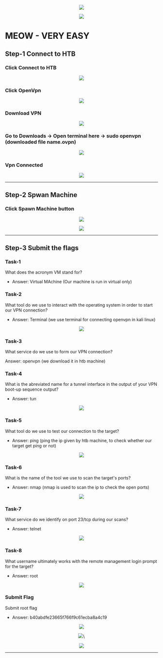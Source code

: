 <p align="center">
 <img src="https://user-images.githubusercontent.com/94435318/161561175-85ea34cf-fc01-4ec8-bc88-3501953e7851.png">
</p>

<p align="center">
 <img src="https://user-images.githubusercontent.com/94435318/161561268-a40561c7-1e02-4ec6-bc3e-775f90bd50d4.png">
</p>

# MEOW - VERY EASY

## Step-1 Connect to HTB

### Click Connect to HTB

<p align="center">
 <img src="https://user-images.githubusercontent.com/94435318/161561644-cf88f96e-2a23-48a2-b28f-b606e7b6fcc6.png">
</p> 

### Click OpenVpn

<p align="center">
 <img src="https://user-images.githubusercontent.com/94435318/161561762-777be237-ccc3-45a5-9df5-8500f46eda69.png">
</p> 

### Download VPN

<p align="center">
 <img src="https://user-images.githubusercontent.com/94435318/161561916-87f6fd74-b246-4c24-99c5-c8a6d18573ac.png">
</p> 

### Go to Downloads -> Open terminal here -> sudo openvpn (downloaded file name.ovpn)

<p align="center">
 <img src="https://user-images.githubusercontent.com/94435318/161562203-d80966ed-7fcc-4ec9-9b16-f6994084f7b8.png">
</p>

### Vpn Connected

<p align="center">
 <img src="https://user-images.githubusercontent.com/94435318/161563110-feb7219e-e1c9-40f0-a49b-d83c16dd5036.png">
</p> 

----------------------------------------------------------------------------------------------------------------

## Step-2 Spwan Machine

### Click Spawn Machine button 

<p align="center">
 <img src="https://user-images.githubusercontent.com/94435318/161563287-1f07f287-4a57-4fa9-aa22-ff8d6a2d2116.png">
</p> 

<p align="center">
 <img src="https://user-images.githubusercontent.com/94435318/161563503-2173df4b-2b14-462f-8abf-c59cadebddc6.png">
</p> 

---------------------------------------------------------------------------------------------------------------

## Step-3 Submit the flags

### Task-1

What does the acronym VM stand for? 

- Answer: Virtual MAchine (Our machine is run in virtual only)

### Task-2

What tool do we use to interact with the operating system in order to start our VPN connection? 

- Answer: Terminal (we use terminal for connecting openvpn in kali linux)

<p align="center">
 <img src="https://user-images.githubusercontent.com/94435318/161564677-713da972-7757-48ef-9748-d1ad3f7d483a.png">
</p> 

### Task-3

What service do we use to form our VPN connection? 

Answer: openvpn (we download it in htb machine)

### Task-4

What is the abreviated name for a tunnel interface in the output of your VPN boot-up sequence output? 

- Answer: tun

<p align="center">
 <img src="https://user-images.githubusercontent.com/94435318/161565374-31668257-8f13-43cb-bcac-1bf55177ea2c.png">
</p> 

### Task-5

What tool do we use to test our connection to the target? 

- Answer: ping  (ping the ip given by htb machine, to check whether our target get ping or not)
 
<p align="center">
 <img src="https://user-images.githubusercontent.com/94435318/161566051-d481a239-0009-4dea-890b-6d6ce32b688f.png">
</p> 

### Task-6

What is the name of the tool we use to scan the target's ports? 

- Answer: nmap (nmap is used to scan the ip to check the open ports)

<p align="center">
 <img src="https://user-images.githubusercontent.com/94435318/161566758-b5ab77e4-4c3e-44df-9d6f-89b44c07afda.png">
</p> 

### Task-7

What service do we identify on port 23/tcp during our scans? 

- Answer: telnet

<p align="center">
 <img src="https://user-images.githubusercontent.com/94435318/161566918-fd3baffc-20d7-4e0f-8652-968e1cac1475.png">
</p> 

### Task-8

What username ultimately works with the remote management login prompt for the target? 

- Answer: root

<p align="center">
 <img src="https://user-images.githubusercontent.com/94435318/161567518-d271df99-57bc-4237-88b3-12a43b78da90.png">
</p> 

### Submit Flag

Submit root flag 

- Answer: b40abdfe23665f766f9c61ecba8a4c19

<p align="center">
 <img src="https://user-images.githubusercontent.com/94435318/161568046-9418a83a-f5cf-4110-b35f-2130e8aadba4.png">
</p> 

<p align="center">
 <img src="https://user-images.githubusercontent.com/94435318/161567964-cc20c8f9-04b1-4f38-8ef1-71e40abc27db.png">\
</p> 

<p align="center">
 <img src="https://user-images.githubusercontent.com/94435318/161568916-589f01ab-d242-428e-993f-23ec73d1b246.png">
</p> 

--------------------------------------------------------------------------------------------------------------
